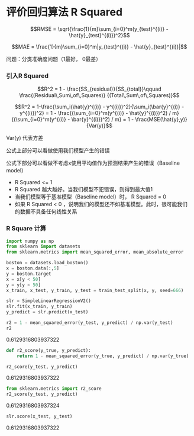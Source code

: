 <head>
    <script src="https://cdn.mathjax.org/mathjax/latest/MathJax.js?config=TeX-AMS-MML_HTMLorMML" type="text/javascript"></script>
    <script type="text/x-mathjax-config">
        MathJax.Hub.Config({
            tex2jax: {
            skipTags: ['script', 'noscript', 'style', 'textarea', 'pre'],
            inlineMath: [['$','$']]
            }
        });
    </script>
</head>

# 评价回归算法 R Squared

$$RMSE = \sqrt{\frac{1}{m}\sum_{i=0}^m(y_{test}^{(i)} - \hat{y}_{test}^{(i)})^2}$$

$$MAE = \frac{1}{m}\sum_{i=0}^m|y_{test}^{(i)} - \hat{y}_{test}^{(i)}|$$

问题：分类准确度问题（1最好， 0最差）

### 引入R Squared

$$R^2 = 1 - \frac{SS_{residual}}{SS_{total}}\qquad \frac{(Residual\,Sum\,of\,Squares)} {(Total\,Sum\,of\,Squares)}$$

$$R^2 = 1-\frac{\sum_i(\hat{y}^{(i)} - y^{(i)})^2}{\sum_i(\bar{y}^{(i)} - y^{(i)})^2} = 1 - \frac{(\sum_{i=0}^m(y^{(i)} - \hat{y}^{(i)})^2) / m}{(\sum_{i=0}^m(y^{(i)} - \bar{y}^{(i)})^2) / m} = 1 - \frac{MSE(\hat{y},y)}{Var(y)}$$

Var(y) 代表方差

公式上部分可以看做使用我们模型产生的错误

公式下部分可以看做不考虑x使用平均值作为预测结果产生的错误（Baseline model）

- R Squared <= 1
- R Squared 越大越好。当我们模型不犯错误，则得到最大值1
- 当我们模型等于基准模型（Baseline model）时， R Squared = 0
- 如果 R Squared < 0 ，说明我们的模型还不如基准模型。此时，很可能我们的数据不具备任何线性关系

### R Square 计算

```python
import numpy as np
from sklearn import datasets
from sklearn.metrics import mean_squared_error, mean_absolute_error
```

```python
boston = datasets.load_boston()
x = boston.data[:,5]
y = boston.target
x = x[y < 50]
y = y[y < 50]
x_train, x_test, y_train, y_test = train_test_split(x, y, seed=666)
```

```python
slr = SimpleLinearRegressionV2()
slr.fit(x_train, y_train)
y_predict = slr.predict(x_test)
```

```python
r2 = 1 - mean_squared_error(y_test, y_predict) / np.var(y_test)
r2
```

0.6129316803937322

```python
def r2_score(y_true, y_predict):
    return 1 - mean_squared_error(y_true, y_predict) / np.var(y_true)
```

```python
r2_score(y_test, y_predict)
```

0.6129316803937322

```python
from sklearn.metrics import r2_score
r2_score(y_test, y_predict)
```

0.6129316803937324

```python
slr.score(x_test, y_test)
```

0.6129316803937322

